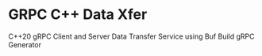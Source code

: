 # GRPC C++ Data Xfer
C++20 gRPC Client and Server Data Transfer Service using Buf Build gRPC Generator
